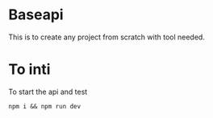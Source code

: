 # Baseapi

This is to create any project from scratch with tool needed. 

# To inti

To start the api and test

    npm i && npm run dev